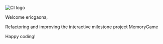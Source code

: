 ![CI logo](https://codeinstitute.s3.amazonaws.com/fullstack/ci_logo_small.png)

Welcome ericgaona,

Refactoring and improving the interactive milestone project MemoryGame

Happy coding!
